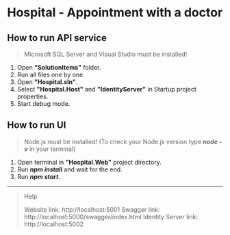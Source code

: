 # Hospital - Appointment with a doctor


## How to run API service

> Microsoft SQL Server and Visual Studio must be installed!

1. Open **"SolutionItems"** folder.
2. Run all files one by one.
3. Open **"Hospital.sln"**.
4. Select **"Hospital.Host"** and **"IdentityServer"** in Startup project properties.
5. Start debug mode.


## How to run UI

> Node.js must be installed! (To check your Node.js version type ***node -v*** in your terminal)

1. Open terminal in **"Hospital.Web"** project directory.
2. Run ***npm install*** and wait for the end.
3. Run ***npm start***.

---


> Help
>
> Website link: http://localhost:5001
> Swagger link: http://localhost:5000/swagger/index.html
> Identity Server link: http://localhost:5002